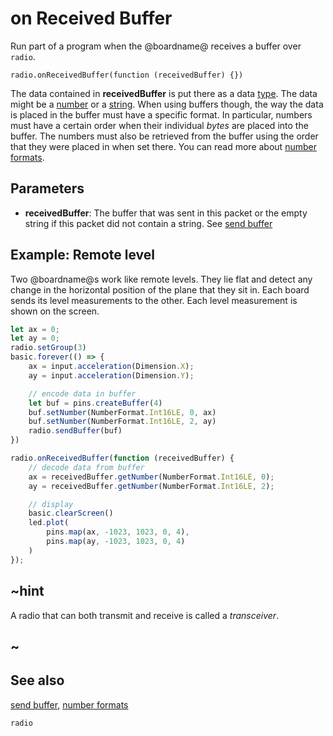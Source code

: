 # on Received Buffer

Run part of a program when the @boardname@ receives a buffer over ``radio``.

```sig
radio.onReceivedBuffer(function (receivedBuffer) {})
```

The data contained in **receivedBuffer** is put there as a data [type](/types). The data might be a [number](/types/number) or a [string](/types/string). When using buffers though, the way the data is placed in the buffer must have a specific format. In particular, numbers must have a certain order when their individual _bytes_ are placed into the buffer. The numbers must also be retrieved from the buffer using the order that they were placed in when set there. You can read more about [number formats](/types/buffer/number-format).

## Parameters

* **receivedBuffer**: The buffer that was sent in this packet or the empty string if this packet did not contain a string. See [send buffer](/reference/radio/send-buffer)

## Example: Remote level

Two @boardname@s work like remote levels. They lie flat and detect any change in the horizontal position of the plane that they sit in. Each board sends its level measurements to the other. Each level measurement is shown on the screen.

```typescript
let ax = 0;
let ay = 0;
radio.setGroup(3)
basic.forever(() => {
    ax = input.acceleration(Dimension.X);
    ay = input.acceleration(Dimension.Y);

    // encode data in buffer
    let buf = pins.createBuffer(4)
    buf.setNumber(NumberFormat.Int16LE, 0, ax)
    buf.setNumber(NumberFormat.Int16LE, 2, ay)
    radio.sendBuffer(buf)
})

radio.onReceivedBuffer(function (receivedBuffer) {
    // decode data from buffer
    ax = receivedBuffer.getNumber(NumberFormat.Int16LE, 0);
    ay = receivedBuffer.getNumber(NumberFormat.Int16LE, 2);

    // display
    basic.clearScreen()
    led.plot(
        pins.map(ax, -1023, 1023, 0, 4),
        pins.map(ay, -1023, 1023, 0, 4)
    )
});
```


## ~hint

A radio that can both transmit and receive is called a _transceiver_.

## ~

## See also

[send buffer](/reference/radio/send-buffer),
[number formats](/types/buffer/number-format)

```package
radio
```
